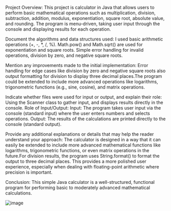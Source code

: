 Project Overview:
This project is calculator in Java that allows users to perform basic mathematical operations such as multiplication, division, subtraction, addition, modulus, exponentiation, square root, absolute value, and rounding. The program is menu-driven, taking user input through the console and displaying results for each operation.

Document the algorithms and data structures used:
I used basic arithmetic operations (+, -, *, /, %).
Math.pow() and Math.sqrt() are used for exponentiation and square roots.
Simple error handling for invalid operations, division by zero, and negative square roots.

Mention any improvements made to the initial implementation:
Error handling for edge cases like division by zero and negative square roots also output formatting for division to display three decimal places.The program could be extended to include more advanced operations like logarithms, trigonometric functions (e.g., sine, cosine), and matrix operations.

Indicate whether files were used for input or output, and explain their role:
Using the Scanner class to gather input, and displays results directly in the console.
Role of Input/Output:
Input: The program takes user input via the console (standard input) where the user enters numbers and selects operations.
Output: The results of the calculations are printed directly to the console (standard output).

Provide any additional explanations or details that may help the reader understand your approach:
The calculator is designed in a way that it can easily be extended to include more advanced mathematical functions like logarithms, trigonometric functions, or even matrix operations in the future.For division results, the program uses String.format() to format the output to three decimal places. This provides a more polished user experience, especially when dealing with floating-point arithmetic where precision is important.

Conclusion:
This simple Java calculator is a well-structured, functional program for performing basic to moderately advanced mathematical calculations. 


![image](https://github.com/user-attachments/assets/fb2e62a9-c36a-4ae9-94fd-b9fb8626c03c)

